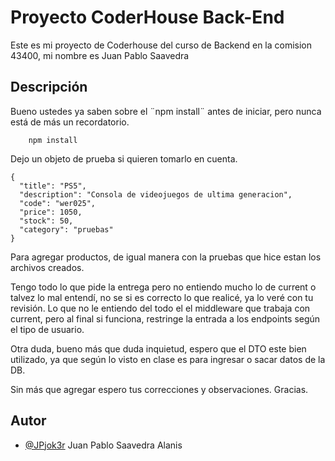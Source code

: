 
# Proyecto CoderHouse Back-End

Este es mi proyecto de Coderhouse del curso de Backend en la comision 43400, mi nombre es Juan Pablo Saavedra


## Descripción

Bueno ustedes ya saben sobre el ¨npm install¨ antes de iniciar, pero nunca está de más un recordatorio.

```
    npm install
```

Dejo un objeto de prueba si quieren tomarlo en cuenta.
```
{
  "title": "PS5",
  "description": "Consola de videojuegos de ultima generacion",
  "code": "wer025",
  "price": 1050,
  "stock": 50,
  "category": "pruebas"
}
```
Para agregar productos, de igual manera con la pruebas que hice estan los archivos creados.

Tengo todo lo que pide la entrega pero no entiendo mucho lo de current o talvez lo mal entendí, no se si es correcto lo que realicé, ya lo veré con tu revisión. Lo que no le entiendo del todo el el middleware que trabaja con current, pero al final si funciona, restringe la entrada a los endpoints según el tipo de usuario.

Otra duda, bueno más que duda inquietud, espero que el DTO este bien utilizado, ya que según lo visto en clase es para ingresar o sacar datos de la DB.

Sin más que agregar espero tus correcciones y observaciones. Gracias.
## Autor

- [@JPjok3r](https://github.com/JPjok3r) Juan Pablo Saavedra Alanis


